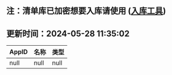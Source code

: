 ## 注：清单库已加密想要入库请使用 ([入库工具](https://github.com/BlankTMing/ManifestAutoUpdate/releases))

## 更新时间：2024-05-28 11:35:02
| AppID | 名称 | 类型  |
| :-------------------- | :----------------------------- | :----------- |
| null | null| null |
